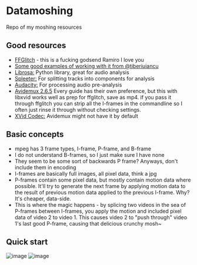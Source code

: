 # Datamoshing
Repo of my moshing resources

## Good resources
- [FFGlitch](https://ffglitch.org/) - this is a fucking godsend Ramiro I love you
- [Some good examples of working with it from @tiberiuiancu](https://github.com/tiberiuiancu/datamoshing)
- [Librosa:](https://librosa.org/) Python library, great for audio analysis
- [Spleeter:](https://github.com/deezer/spleeter) For splitting tracks into components for analysis
- [Audacity:](https://www.audacityteam.org/) For processing audio pre-analysis
- [Avidemux 2.6.5](https://sourceforge.net/projects/avidemux/files/avidemux/2.6.5/) Every guide has their own preference, but this with libxvid works well as prep for ffglitch, save as mp4. if you pass it through ffglitch you can strip all the I-frames in the commandline  so I often just rinse it through without checking settings.
- [XVid Codec:](https://www.xvid.com/) Avidemux might not have it by default

## Basic concepts
- mpeg has 3 frame types, I-frame, P-frame, and B-frame
- I do not understand B-frames, so I just make sure I have none
- They seem to be some sort of backwards P frame? Anyways, don't include them in encoding
- I-frames are basically full images, all pixel data, think a jpg
- P-frames contain some pixel data, but mostly contain motion data where possible. It'll try to generate the next frame by applying motion data to the result of previous motion data applied to the previous I-frame. Why? It's cheaper, data-side.
- This is where the magic happens - by splicing two videos in the sea of P-frames between I-frames, you apply the motion and included pixel data of video 2 to video 1. This causes video 2 to "push through" video 1's last good P-frame, causing that delicious crunchy mosh~

## Quick start

![image](https://user-images.githubusercontent.com/33932119/222918543-1e606a32-364c-4468-be50-c7340b016291.png)
![image](https://user-images.githubusercontent.com/33932119/222918548-e66c5b4a-d505-4ff8-a15d-a90600747edb.png)


